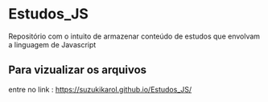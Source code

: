 # Estudos_JS
Repositório com o intuito de armazenar conteúdo de estudos que envolvam a linguagem de Javascript

## Para vizualizar os arquivos
entre no link : https://suzukikarol.github.io/Estudos_JS/ 
